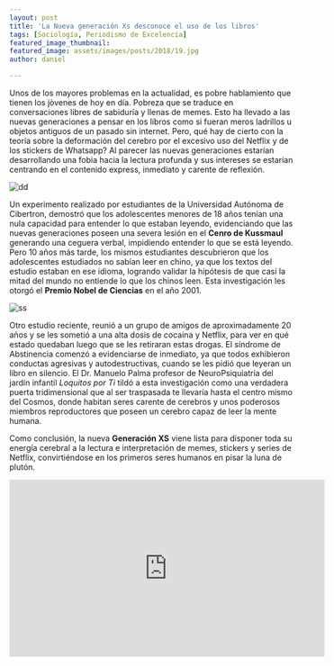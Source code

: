 ```yaml
---
layout: post
title: 'La Nueva generación Xs desconoce el uso de los libros'
tags: [Sociología, Periodismo de Excelencia]
featured_image_thumbnail:
featured_image: assets/images/posts/2018/19.jpg
author: daniel

---
```


Unos de los mayores problemas en la actualidad, es pobre hablamiento que tienen los jòvenes de hoy en día. Pobreza que se traduce en conversaciones libres de sabiduría y llenas de memes. Esto ha llevado a las nuevas generaciones a pensar en los libros como si fueran meros ladrillos u objetos antiguos de un pasado sin internet. Pero, qué hay de cierto con la teoría sobre la deformación del cerebro por el excesivo uso del Netflix y de los stickers de Whatsapp? Al parecer las nuevas generaciones estarían desarrollando una fobia hacia la lectura profunda y sus intereses se estarían centrando en el contenido express, inmediato y carente de reflexión.

![dd](https://www.milenio.com/uploads/media/2018/06/07/la-medida-entraria-a-partir.jpg)

Un experimento realizado por estudiantes de la Universidad Autónoma de Cibertron, demostró que los adolescentes menores de 18 años tenían una nula capacidad para entender lo que estaban leyendo, evidenciando que las nuevas generaciones poseen una severa lesión en el **Cenro de Kussmaul** generando una ceguera verbal, impidiendo entender lo que se está leyendo. Pero 10 años más tarde, los mismos estudiantes descubrieron que los adolescentes estudiados no sabían leer en chino, ya que los textos del estudio estaban en ese idioma, logrando validar la hipótesis de que casi la mitad del mundo no entiende lo que los chinos leen. Esta investigación les otorgó el **Premio Nobel de Ciencias** en el año 2001.

![ss](https://assetsnffrgf-a.akamaihd.net/assets/m/502018163/univ/art/502018163_univ_lsr_md.jpg)

Otro estudio reciente, reunió a un grupo de amigos de aproximadamente 20 años y se les sometió a una alta dosis de cocaina y Netflix, para ver en qué estado quedaban luego que se les retiraran estas drogas. El síndrome de Abstinencia comenzó a evidenciarse de inmediato, ya que todos exhibieron conductas agresivas y autodestructivas, cuando se les pidió que leyeran un libro en silencio. El Dr. Manuelo Palma profesor de NeuroPsiquiatría del jardín infantil *Loquitos por Ti* tildó a esta investigación como una verdadera puerta tridimensional que al ser traspasada te llevaría hasta el centro mismo del Cosmos, donde habitan seres carente de cerebros y unos poderosos miembros reproductores que poseen un cerebro capaz de leer la mente humana.

Como conclusión, la nueva **Generación XS** viene lista para disponer toda su energía cerebral a la lectura e interpretación de memes, stickers y series de Netflix, convirtiéndose en los primeros seres humanos en pisar la luna de plutón.

<iframe width="560" height="315" src="https://www.youtube.com/embed/hHW1oY26kxQ" frameborder="0" allow="accelerometer; autoplay; encrypted-media; gyroscope; picture-in-picture" allowfullscreen></iframe>
